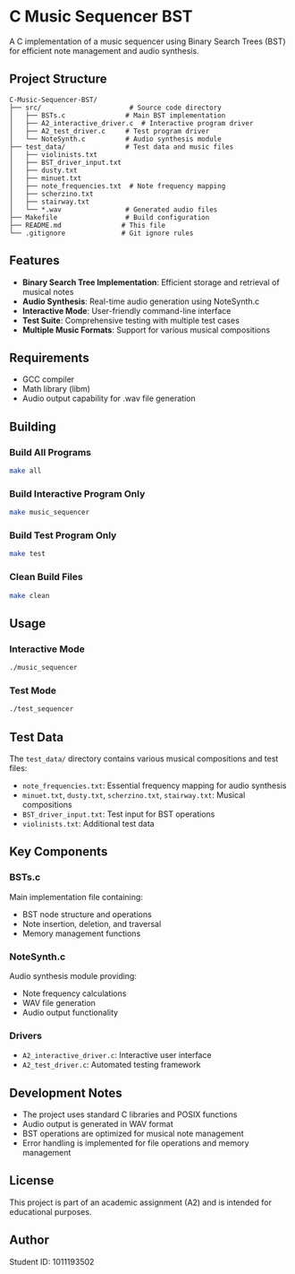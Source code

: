 # C Music Sequencer BST

A C implementation of a music sequencer using Binary Search Trees (BST) for efficient note management and audio synthesis.

## Project Structure

```
C-Music-Sequencer-BST/
├── src/                      # Source code directory
│   ├── BSTs.c               # Main BST implementation
│   ├── A2_interactive_driver.c  # Interactive program driver
│   ├── A2_test_driver.c     # Test program driver
│   └── NoteSynth.c          # Audio synthesis module
├── test_data/               # Test data and music files
│   ├── violinists.txt
│   ├── BST_driver_input.txt
│   ├── dusty.txt
│   ├── minuet.txt
│   ├── note_frequencies.txt  # Note frequency mapping
│   ├── scherzino.txt
│   ├── stairway.txt
│   └── *.wav                # Generated audio files
├── Makefile                 # Build configuration
├── README.md               # This file
└── .gitignore              # Git ignore rules
```

## Features

- **Binary Search Tree Implementation**: Efficient storage and retrieval of musical notes
- **Audio Synthesis**: Real-time audio generation using NoteSynth.c
- **Interactive Mode**: User-friendly command-line interface
- **Test Suite**: Comprehensive testing with multiple test cases
- **Multiple Music Formats**: Support for various musical compositions

## Requirements

- GCC compiler
- Math library (libm)
- Audio output capability for .wav file generation

## Building

### Build All Programs
```bash
make all
```

### Build Interactive Program Only
```bash
make music_sequencer
```

### Build Test Program Only
```bash
make test
```

### Clean Build Files
```bash
make clean
```

## Usage

### Interactive Mode
```bash
./music_sequencer
```

### Test Mode
```bash
./test_sequencer
```

## Test Data

The `test_data/` directory contains various musical compositions and test files:

- `note_frequencies.txt`: Essential frequency mapping for audio synthesis
- `minuet.txt`, `dusty.txt`, `scherzino.txt`, `stairway.txt`: Musical compositions
- `BST_driver_input.txt`: Test input for BST operations
- `violinists.txt`: Additional test data

## Key Components

### BSTs.c
Main implementation file containing:
- BST node structure and operations
- Note insertion, deletion, and traversal
- Memory management functions

### NoteSynth.c
Audio synthesis module providing:
- Note frequency calculations
- WAV file generation
- Audio output functionality

### Drivers
- `A2_interactive_driver.c`: Interactive user interface
- `A2_test_driver.c`: Automated testing framework

## Development Notes

- The project uses standard C libraries and POSIX functions
- Audio output is generated in WAV format
- BST operations are optimized for musical note management
- Error handling is implemented for file operations and memory management

## License

This project is part of an academic assignment (A2) and is intended for educational purposes.

## Author

Student ID: 1011193502
